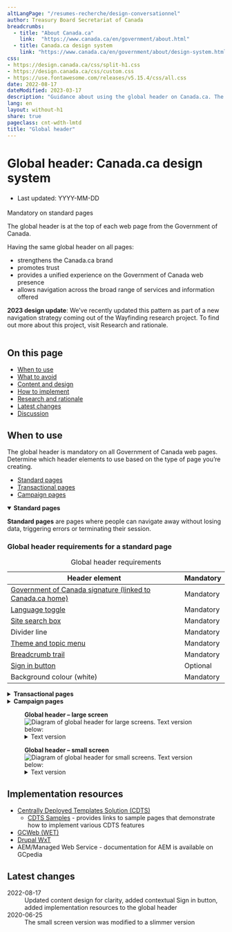 ```yaml
---
altLangPage: "/resumes-recherche/design-conversationnel"
author: Treasury Board Secretariat of Canada
breadcrumbs:
  - title: "About Canada.ca"
    link:  "https://www.canada.ca/en/government/about.html"
  - title: Canada.ca design system
    link: "https://www.canada.ca/en/government/about/design-system.html"
css:
- https://design.canada.ca/css/split-h1.css
- https://design.canada.ca/css/custom.css
- https://use.fontawesome.com/releases/v5.15.4/css/all.css
date: 2022-08-17
dateModified: 2023-03-17
description: "Guidance about using the global header on Canada.ca. The global header is at the top of each Government of Canada web page."
lang: en
layout: without-h1
share: true
pageclass: cnt-wdth-lmtd
title: "Global header"
---
```

<h1 property="name" id="wb-cont" dir="ltr"><span class="stacked"><span>Global header</span>: <span>Canada.ca design system</span></span></h1>
<div class="row">
  <div class="col-md-12 pull-left">
    <ul class="list-inline small mrgn-bttm-sm" style="line-height:1.65em" id="list-inline-desktop-only">
      <li class="mrgn-rght-lg"> Last updated: YYYY-MM-DD</li>
    </ul>
  </div>
</div>
<p><span class="label label-danger">Mandatory on standard pages</span></p>
<p>The global header is at the top of each web page from the Government of Canada.</p>
<p>Having the same global header on all pages:</p>
<ul>
  <li>strengthens the Canada.ca brand</li>
  <li>promotes trust</li>
  <li>provides a unified experience on the Government of Canada web presence</li>
  <li>allows navigation across the broad range of services and information offered</li>
</ul>
<p><strong>2023 design update</strong>: We’ve recently updated this pattern as part of a new navigation strategy coming out of the Wayfinding research project. To find out more about this project, visit Research and rationale.</p>
<div class="pattern-demo mrgn-tp-lg">
  <figure class="mrgn-bttm-md"><img src="https://design.canada.ca/images/sign-in-desktop-en.jpg" class="img-responsive" alt=""></figure>
</div>
<section>
  <h2>On this page</h2>
  <ul>
    <li><a href="#when">When to use</a></li>
    <li><a href="#avoid">What to avoid</a></li>
    <li><a href="#content">Content and design</a></li>
    <li><a href="#implementation">How to implement</a></li>
    <li><a href="#research">Research and rationale</a></li>
    <li><a href="#changes">Latest changes</a></li>
    <li><a href="#discussion">Discussion</a></li>
  </ul>
</section>
<h2 id="when">When to use</h2>
<p>The global header is mandatory on all Government of Canada web pages. Determine which header elements to use based on the type of page you’re creating.</p>
<ul>
  <li><a href="#001">Standard pages</a></li>
  <li><a href="#002">Transactional pages</a></li>
  <li><a href="#003">Campaign pages</a></li>
</ul>
<div class="wb-tabs">
  <div class="tabpanels">
    <details id="001" open="open">
      <summary><strong>Standard pages</strong></summary>
      <div class="col-md-9">
        <p class="mrgn-tp-lg"><strong>Standard pages</strong> are pages where people can navigate away without losing data, triggering errors or terminating their session.</p>
      </div>
      <div class="col-md-12">
        <h3>Global header requirements for a standard page</h3>
        <div class="panel panel-default mrgn-tp-md">
          <table class="table table-striped table-condensed" id="mandatory-01" aria-live="polite">
            <caption class="wb-inv">
            Global header requirements
            </caption>
            <thead>
              <tr>
                <th class="col-md-4">Header element</th>
                <th class="col-md-3">Mandatory</th>
              </tr>
            </thead>
            <tbody>
              <tr>
                <td><a href="signature.html">Government of Canada signature (linked to Canada.ca home)</a></td>
                <td><span class="far fa-check-circle text-success"></span><span class="wb-inv"> Mandatory</span></td>
              </tr>
              <tr>
                <td><a href="https://design.canada.ca/common-design-patterns/language-toggle.html">Language toggle</a></td>
                <td><span class="far fa-check-circle text-success"></span><span class="wb-inv"> Mandatory</span></td>
              </tr>
              <tr>
                <td><a href="https://design.canada.ca/common-design-patterns/search-box.html">Site search box</a></td>
                <td><span class="far fa-check-circle text-success"></span><span class="wb-inv"> Mandatory</span></td>
              </tr>
              <tr>
                <td>Divider line</td>
                <td><span class="far fa-check-circle text-success"></span><span class="wb-inv"> Mandatory</span></td>
              </tr>
              <tr>
                <td><a href="https://design.canada.ca/common-design-patterns/site-menu.html">Theme and topic menu</a></td>
                <td><span class="far fa-check-circle text-success"></span><span class="wb-inv"> Mandatory</span></td>
              </tr>
              <tr>
                <td><a href="https://design.canada.ca/common-design-patterns/breadcrumb-trail.html">Breadcrumb trail</a></td>
                <td><span class="far fa-check-circle text-success"></span><span class="wb-inv"> Mandatory</span></td>
              </tr>
              <tr>
                <td><a href="https://design.canada.ca/common-design-patterns/sign-in.html">Sign in button</a></td>
                <td>Optional</td>
              </tr>
              <tr>
                <td>Background colour (white)</td>
                <td><span class="far fa-check-circle text-success"></span><span class="wb-inv"> Mandatory</span></td>
              </tr>
            </tbody>
          </table>
        </div>
      </div>
    </details>
    <details id="002">
      <summary><strong>Transactional pages</strong></summary>
      <div class="col-md-9">
        <p class="mrgn-tp-lg"><strong>Transactional web pages</strong> are pages with an interaction task where people might lose data, trigger errors, or terminate their session if they navigate away from the page.</p>
      </div>
      <div class="col-md-12">
        <h3>Global header requirements for transactional pages</h3>
        <div class="panel panel-default mrgn-tp-md">
          <table class="table table-striped table-condensed" id="mandatory-02" aria-live="polite">
            <caption class="wb-inv">
            Global header requirements
            </caption>
            <thead>
              <tr>
                <th class="col-md-4">Header element</th>
                <th class="col-md-3">Mandatory</th>
              </tr>
            </thead>
            <tbody>
              <tr>
                <td><a href="signature.html">Government of Canada signature (linked to Canada.ca home)</a></td>
                <td><span class="far fa-check-circle text-success"></span><span class="wb-inv"> Mandatory</span> (Link to Canada.ca home page is optional)</td>
              </tr>
              <tr>
                <td><a href="https://design.canada.ca/common-design-patterns/language-toggle.html">Language toggle</a></td>
                <td><span class="far fa-check-circle text-success"></span><span class="wb-inv"> Mandatory</span> (<a href="#lt-note" id="lt">Note</a>)</td>
              </tr>
              <tr>
                <td><a href="https://design.canada.ca/common-design-patterns/search-box.html">Site search box</a></td>
                <td>Optional</td>
              </tr>
              <tr>
                <td><a href="https://design.canada.ca/common-design-patterns/sign-in.html">Sign in button</a></td>
                <td>Optional</td>
              </tr>
              <tr>
                <td>Divider line</td>
                <td><span class="far fa-check-circle text-success"></span><span class="wb-inv"> Mandatory</span></td>
              </tr>
              <tr>
                <td><a href="https://design.canada.ca/common-design-patterns/site-menu.html">Theme and topic menu</a></td>
                <td>Optional</td>
              </tr>
              <tr>
                <td><a href="https://design.canada.ca/common-design-patterns/breadcrumb-trail.html">Breadcrumb trail</a></td>
                <td>Optional</td>
              </tr>
              <tr>
                <td>Background colour (white)</td>
                <td><span class="far fa-check-circle text-success"></span><span class="wb-inv"> Mandatory</span></td>
              </tr>
            </tbody>
            <tfoot>
              <tr>
                <td colspan="2"><div class="fn-rtn small mrgn-tp-md col-md-9" id="lt-note"><a href="#lt"><span class="wb-inv">Return to footnote </span>Note<span class="wb-inv"> referrer</span></a>: Transactional web applications must be developed so that people can toggle between official languages on any given page or screen. Some legacy web applications may not have been designed this way. Such applications should be updated to allow this functionality. Until they are replaced or updated, the language toggle can be omitted if its use would result in a loss of data.</div></td>
              </tr>
            </tfoot>
          </table>
        </div>
      </div>
    </details>
    <details id="003">
      <summary><strong>Campaign pages</strong></summary>
      <div class="col-md-9">
        <p class="mrgn-tp-lg"><strong>Campaign pages</strong> are landing pages for external marketing or advertising campaigns. The flexibility in layout allows institutions to match elements of their external campaign with the landing page.</p>
      </div>
      <div class="col-md-12">
        <h3>Global header requirements for a campaign page</h3>
        <div class="panel panel-default mrgn-tp-md">
          <table class="table table-striped table-condensed" id="mandatory-03" aria-live="polite">
            <caption class="wb-inv">
            Global header requirements
            </caption>
            <thead>
              <tr>
                <th class="col-md-4">Header element</th>
                <th class="col-md-3">Mandatory</th>
              </tr>
            </thead>
            <tbody>
              <tr>
                <td><a href="signature.html">Government of Canada signature (linked to Canada.ca home)</a></td>
                <td><span class="far fa-check-circle text-success"></span><span class="wb-inv"> Mandatory</span></td>
              </tr>
              <tr>
                <td><a href="https://design.canada.ca/common-design-patterns/language-toggle.html">Language toggle</a></td>
                <td><span class="far fa-check-circle text-success"></span><span class="wb-inv"> Mandatory</span></td>
              </tr>
              <tr>
                <td><a href="https://design.canada.ca/common-design-patterns/search-box.html">Site search box</a></td>
                <td><span class="far fa-check-circle text-success"></span><span class="wb-inv"> Mandatory</span></td>
              </tr>
              <tr>
                <td><a href="https://design.canada.ca/common-design-patterns/sign-in.html">Sign in button</a></td>
                <td>Optional</td>
              </tr>
              <tr>
                <td>Divider line</td>
                <td><span class="far fa-check-circle text-success"></span><span class="wb-inv"> Mandatory</span></td>
              </tr>
              <tr>
                <td><a href="https://design.canada.ca/common-design-patterns/site-menu.html">Theme and topic menu</a></td>
                <td>Optional</td>
              </tr>
              <tr>
                <td><a href="https://design.canada.ca/common-design-patterns/breadcrumb-trail.html">Breadcrumb trail</a></td>
                <td><span class="far fa-check-circle text-success"></span><span class="wb-inv"> Mandatory</span></td>
              </tr>
              <tr>
                <td>Background colour (white)</td>
                <td><span class="far fa-check-circle text-success"></span><span class="wb-inv"> Mandatory</span></td>
              </tr>
            </tbody>
          </table>
        </div>
      </div>
    </details>
  </div>
</div>
<div class="pattern-demo mrgn-tp-lg">
  <figure class="mrgn-bttm-lg">
    <figcaption><b>Global header – large screen</b></figcaption>
    <img src="https://design.canada.ca/images/sign-in-desktop-en.jpg" class="img-responsive" alt="Diagram of global header for large screens. Text version below:">
    <details>
      <summary class="wb-toggle" data-toggle="{&quot;print&quot;:&quot;on&quot;}">Text version</summary>
      <p>The global header has the Government of Canada signature in the top left. Under the signature is the theme and topic menu, and under the menu is the breadcrumb trail. The language toggle link is at the rop right. Under the language toggle is the site search box. </p>
    </details>
  </figure>
</div>
<div class="pattern-demo">
  <figure class="mrgn-bttm-lg">
    <figcaption><b>Global header – small screen</b></figcaption>
    <img src="../images/sign-in-mobile-en.jpg" class="img-responsive" alt="Diagram of global header for small screens. Text version below:">
    <details>
      <summary class="wb-toggle" data-toggle="{&quot;print&quot;:&quot;on&quot;}">Text version</summary>
      <p>The global header has the Government of Canada signature in the top left.  The language toggle link is at the rop right. Under the signature and the language toggle is the site search box. Under the search box is the theme and topic menu. Under the theme and topic menu is the breadcrumb trail.</p>
    </details>
  </figure>
</div>
<h2 id="implementation">Implementation resources</h2>
<ul>
  <li><a href="https://cenw-wscoe.github.io/sgdc-cdts/docs/index-en.html">Centrally Deployed Templates Solution (CDTS)</a>
    <ul>
      <li><a href="https://cdts.service.canada.ca/app/cls/WET/gcweb/v4_0_47/cdts/samples/">CDTS Samples</a> - provides links to sample pages that demonstrate how to implement various CDTS features </li>
    </ul>
  </li>
  <li><a href="https://wet-boew.github.io/GCWeb/docs/implementing-en.html">GCWeb (WET)</a></li>
  <li><a href="https://drupalwxt.github.io/en/docs/environment/">Drupal WxT</a></li>
  <li>AEM/Managed Web Service - documentation for AEM is available on GCpedia</li>
</ul>
<h2 id="changes">Latest changes</h2>
<dl class="dl-horizontal">
  <dt>
    <time datetime="2022-08-17" class="link-muted">2022-08-17</time>
  </dt>
  <dd>Updated content design for clarity, added contextual Sign in button, added implementation resources to the global header </dd>
  <dt>
    <time datetime="2020-06-25" class="link-muted">2020-06-25</time>
  </dt>
  <dd>The small screen version was modified to a slimmer version</dd>
</dl>
